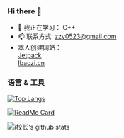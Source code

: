 ### Hi there 👋

- 🌱 我正在学习： C++
- 📫 联系方式: zzy0523@gmail.com
- 本人创建网站：
<br> [Jetpack](http://jetpack.net.cn) 
<br> [Ibaozi.cn](Http://ibaozi.cn) 

### 语言 & 工具

[![Top Langs](https://github-readme-stats.vercel.app/api/top-langs/?username=ibaozi-cn&layout=compact)](https://github.com/ibaozi-cn)

[![ReadMe Card](https://github-readme-stats.vercel.app/api/pin/?username=ibaozi-cn&repo=RecyclerViewAdapter)](https://github.com/ibaozi-cn/RecyclerViewAdapter)

![i校长's github stats](https://github-readme-stats.vercel.app/api?username=ibaozi-cn&count_private=true)

<!--
**ibaozi-cn/ibaozi-cn** is a ✨ _special_ ✨ repository because its `README.md` (this file) appears on your GitHub profile.

Here are some ideas to get you started:

- 🔭 I’m currently working on Julive
- 🌱 I’m currently learning Flutter
- 💬 Welcome Ask me about Flutter
- 📫 How to reach me: zzy0523@gmail.com
- 😄 Pronouns: ...
- ⚡ Fun fact: ...
-->
